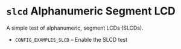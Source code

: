 # `slcd` Alphanumeric Segment LCD

A simple test of alphanumeric, segment LCDs (SLCDs).

  - `CONFIG_EXAMPLES_SLCD` – Enable the SLCD test
